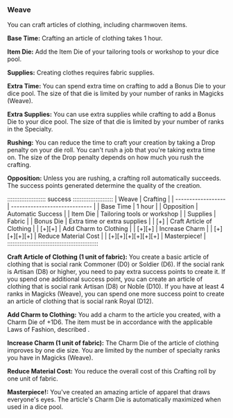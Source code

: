 ### Weave

You can craft articles of clothing, including charmwoven items.

**Base Time:** Crafting an article of clothing takes 1 hour.

**Item Die:** Add the Item Die of your tailoring tools or workshop to your dice pool.

**Supplies:** Creating clothes requires fabric supplies.

**Extra Time:** You can spend extra time on crafting to add a Bonus Die
to your dice pool. The size of that die is limited by your number of
ranks in Magicks (Weave).

**Extra Supplies:** You can use extra supplies while crafting to add a
Bonus Die to your dice pool. The size of that die is limited by your
number of ranks in the Specialty.

**Rushing:** You can reduce the time to craft your creation by taking a
Drop penalty on your die roll. You can't rush a job that you're taking
extra time on. The size of the Drop penalty depends on how much you rush
the crafting.

**Opposition:** Unless you are rushing, a crafting roll automatically
succeeds. The success points generated determine the quality of the
creation.

:::::::::::::::::::::: success :::::::::::::::::::::::
| Weave              |  Crafting                     |
| ------------------ | ----------------------------- |
| Base Time          |  1 hour                       |
| Opposition         |  Automatic Success            |
| Item Die           |  Tailoring tools or workshop  |
| Supplies           |  Fabric                       |
| Bonus Die          |  Extra time or extra supplies |
| [+]                |  Craft Article of Clothing    |
| [+][+]             |  Add Charm to Clothing        |
| [+][+]             |  Increase Charm               |
| [+][+][+][+]       |  Reduce Material Cost         |
| [+][+][+][+][+][+] |  Masterpiece!                 |
::::::::::::::::::::::::::::::::::::::::::::::::::::

**Craft Article of Clothing (1 unit of fabric):** You create a basic
article of clothing that is social rank Commoner (D0) or Soldier (D6).
If the social rank is Artisan (D8) or higher, you need to pay extra
success points to create it. If you spend one additional success
point, you can create an article of clothing that is social rank Artisan
(D8) or Noble (D10). If you have at least 4 ranks in Magicks (Weave),
you can spend one more success point to create an article of clothing
that is social rank Royal (D12).

**Add Charm to Clothing:** You add a charm to the article you created,
with a Charm Die of +1D6. The item must be in accordance with the
applicable Laws of Fashion, described <a href="#the-nine-laws-of-fashion" class="xref-inchapter-under"></a>.

**Increase Charm (1 unit of fabric):** The Charm Die of the article of
clothing improves by one die size. You are limited by the number of
specialty ranks you have in Magicks (Weave).

**Reduce Material Cost:** You reduce the overall cost of this Crafting
roll by one unit of fabric.

**Masterpiece!:** You've created an amazing article of apparel that
draws everyone's eyes. The article's Charm Die is automatically
maximized when used in a dice pool.
